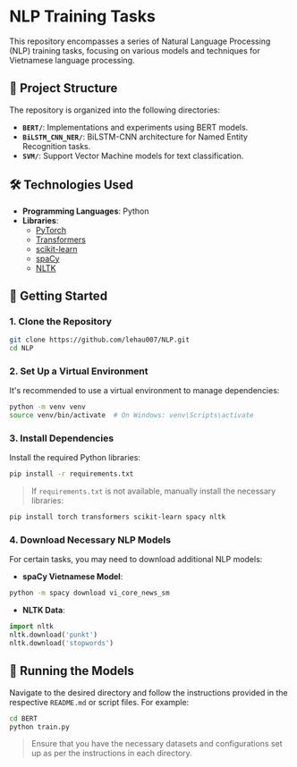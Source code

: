 
# NLP Training Tasks

This repository encompasses a series of Natural Language Processing (NLP) training tasks, focusing on various models and techniques for Vietnamese language processing.

## 📁 Project Structure

The repository is organized into the following directories:

- **`BERT/`**: Implementations and experiments using BERT models.
- **`BiLSTM_CNN_NER/`**: BiLSTM-CNN architecture for Named Entity Recognition tasks.
- **`SVM/`**: Support Vector Machine models for text classification.

## 🛠️ Technologies Used

- **Programming Languages**: Python
- **Libraries**:
  - [PyTorch](https://pytorch.org/)
  - [Transformers](https://huggingface.co/transformers/)
  - [scikit-learn](https://scikit-learn.org/)
  - [spaCy](https://spacy.io/)
  - [NLTK](https://www.nltk.org/)

## 🚀 Getting Started

### 1. Clone the Repository

```bash
git clone https://github.com/lehau007/NLP.git
cd NLP
```

### 2. Set Up a Virtual Environment

It's recommended to use a virtual environment to manage dependencies:

```bash
python -m venv venv
source venv/bin/activate  # On Windows: venv\Scripts\activate
```

### 3. Install Dependencies

Install the required Python libraries:

```bash
pip install -r requirements.txt
```

> If `requirements.txt` is not available, manually install the necessary libraries:

```bash
pip install torch transformers scikit-learn spacy nltk
```

### 4. Download Necessary NLP Models

For certain tasks, you may need to download additional NLP models:

- **spaCy Vietnamese Model**:

```bash
python -m spacy download vi_core_news_sm
```

- **NLTK Data**:

```python
import nltk
nltk.download('punkt')
nltk.download('stopwords')
```

## 🧪 Running the Models

Navigate to the desired directory and follow the instructions provided in the respective `README.md` or script files. For example:

```bash
cd BERT
python train.py
```

> Ensure that you have the necessary datasets and configurations set up as per the instructions in each directory.
